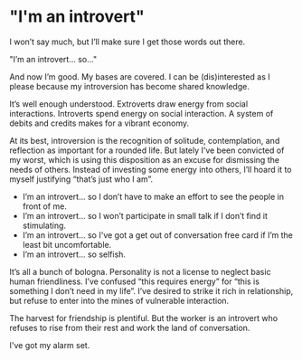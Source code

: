 <template data-parse>2020-03-04 #newsletter</template>

# "I'm an introvert"

I won’t say much, but I’ll make sure I get those words out there.

"I’m an introvert... so..."

And now I’m good.
My bases are covered.
I can be (dis)interested as I please because my introversion has become shared knowledge.

It’s well enough understood.
Extroverts draw energy from social interactions.
Introverts spend energy on social interaction.
A system of debits and credits makes for a vibrant economy.

At its best, introversion is the recognition of solitude, contemplation, and reflection as important for a rounded life.
But lately I’ve been convicted of my worst, which is using this disposition as an excuse for dismissing the needs of others.
Instead of investing some energy into others, I’ll hoard it to myself justifying “that’s just who I am”.

- I’m an introvert... so I don’t have to make an effort to see the people in front of me.
- I’m an introvert... so I won’t participate in small talk if I don’t find it stimulating.
- I’m an introvert... so I've got a get out of conversation free card if I’m the least bit uncomfortable.
- I’m an introvert... so selfish.

It’s all a bunch of bologna.
Personality is not a license to neglect basic human friendliness.
I’ve confused “this requires energy” for “this is something I don’t need in my life”.
I’ve desired to strike it rich in relationship, but refuse to enter into the mines of vulnerable interaction.

The harvest for friendship is plentiful.
But the worker is an introvert who refuses to rise from their rest and work the land of conversation.

I've got my alarm set.
